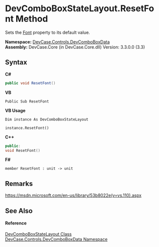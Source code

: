 # DevComboBoxStateLayout.ResetFont Method 
 

Sets the <a href="P_DevCase_Controls_DevComboBoxData_DevComboBoxStateLayout_Font">Font</a> property to its default value.

**Namespace:**&nbsp;<a href="N_DevCase_Controls_DevComboBoxData">DevCase.Controls.DevComboBoxData</a><br />**Assembly:**&nbsp;DevCase.Core (in DevCase.Core.dll) Version: 3.3.0.0 (3.3)

## Syntax

**C#**<br />
``` C#
public void ResetFont()
```

**VB**<br />
``` VB
Public Sub ResetFont
```

**VB Usage**<br />
``` VB Usage
Dim instance As DevComboBoxStateLayout

instance.ResetFont()
```

**C++**<br />
``` C++
public:
void ResetFont()
```

**F#**<br />
``` F#
member ResetFont : unit -> unit 

```


## Remarks
<a href="https://msdn.microsoft.com/en-us/library/53b8022e(v=vs.110).aspx" target="_blank">https://msdn.microsoft.com/en-us/library/53b8022e(v=vs.110).aspx</a>

## See Also


#### Reference
<a href="T_DevCase_Controls_DevComboBoxData_DevComboBoxStateLayout">DevComboBoxStateLayout Class</a><br /><a href="N_DevCase_Controls_DevComboBoxData">DevCase.Controls.DevComboBoxData Namespace</a><br />